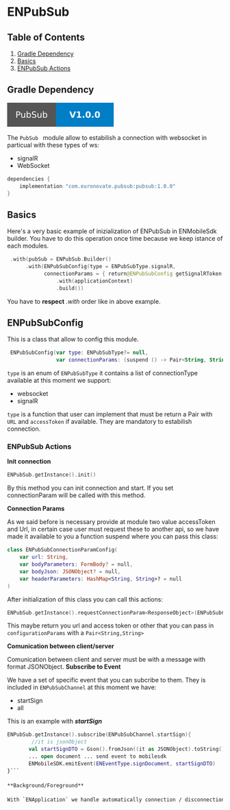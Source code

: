 # ENPubSub

## Table of Contents

1. [Gradle Dependency](#gradle-dependency)
2. [Basics](#basics)
3. [ENPubSub Actions](#pubsubActions)

## Gradle Dependency

![badge_version](badge_version.svg)

The `PubSub ` module allow to estabilish a connection with websocket in particual with these types of ws:

* signalR
* WebSocket


```gradle
dependencies {
    implementation "com.euronovate.pubsub:pubsub:1.0.0"
}
```

## Basics

Here's a very basic example of inizialization of ENPubSub in ENMobileSdk builder. You have to do this operation once time because we keep istance of each modules.

```kotlin
 .with(pubSub = ENPubSub.Builder()
      .with(ENPubSubConfig(type = ENPubSubType.signalR,
  	   		connectionParams = { return@ENPubSubConfig getSignalRToken() }))
                .with(applicationContext)
                .build())
```
You have to **respect** *.with* order like in above example.



## ENPubSubConfig

This is a class that allow to config this module.

```kotlin
 ENPubSubConfig(var type: ENPubSubType?= null,
                var connectionParams: (suspend () -> Pair<String, String>?)? = null)
```

`type` is an enum of `ENPubSubType` it contains a list of connectionType available at this moment we support:

* websocket
* signalR

`type` is a function that user can implement that must be return a Pair with `URL` and `accessToken` if available. They are mandatory to estabilish connection.

### ENPubSub Actions

**Init connection**

```kotlin
ENPubSub.getInstance().init()
```
By this method you can init connection and start. If you set connectionParam will be called with this method.

**Connection Params**

As we said before is necessary provide at module two value accessToken and Url, in certain case user must request these to another api, so we have made it available to you a function suspend where you can pass this class:

```kotlin
class ENPubSubConnectionParamConfig(
    var url: String,
    var bodyParameters: FormBody? = null,
    var bodyJson: JSONObject? = null,
    var headerParameters: HashMap<String, String>? = null
)
```
After initialization of this class you can call this actions:

```kotlin
ENPubSub.getInstance().requestConnectionParam<ResponseObject>(ENPubSubConnectionParamConfig(...))
```
This maybe return you url and access token or other that you can pass in `configurationParams` with a `Pair<String,String>`

**Comunication between client/server**

Comunication between client and server must be with a message with format JSONObject.
**Subscribe to Event**

We have a set of specific event that you can subcribe to them. They is included in `ENPubSubChannel` at this moment we have:
* startSign
* all

This is an example with ***startSign***
 
```kotlin
ENPubSub.getInstance().subscribe(ENPubSubChannel.startSign){
		//it is jsonObject
       val startSignDTO = Gson().fromJson((it as JSONObject).toString(), StartSignDTO::class.java)
       ... open document ... send event to mobilesdk
       ENMobileSDK.emitEvent(ENEventType.signDocument, startSignDTO) 
}```

**Background/Foreground**

With `ENApplication` we handle automatically connection / disconnection when user put in ***background*** or ***foreground*** application